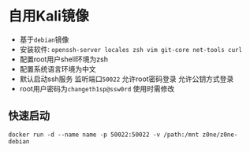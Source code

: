 # 自用Kali镜像

- 基于`debian`镜像
- 安装软件: `openssh-server locales zsh vim git-core net-tools curl`
- 配置root用户shell环境为zsh
- 配置系统语言环境为中文
- 默认启动ssh服务 监听端口`50022` 允许root密码登录 允许公钥方式登录 
- root用户密码为`changeth1sp@ssw0rd` 使用时需修改


## 快速启动
`docker run -d --name name -p 50022:50022 -v /path:/mnt z0ne/z0ne-debian`


